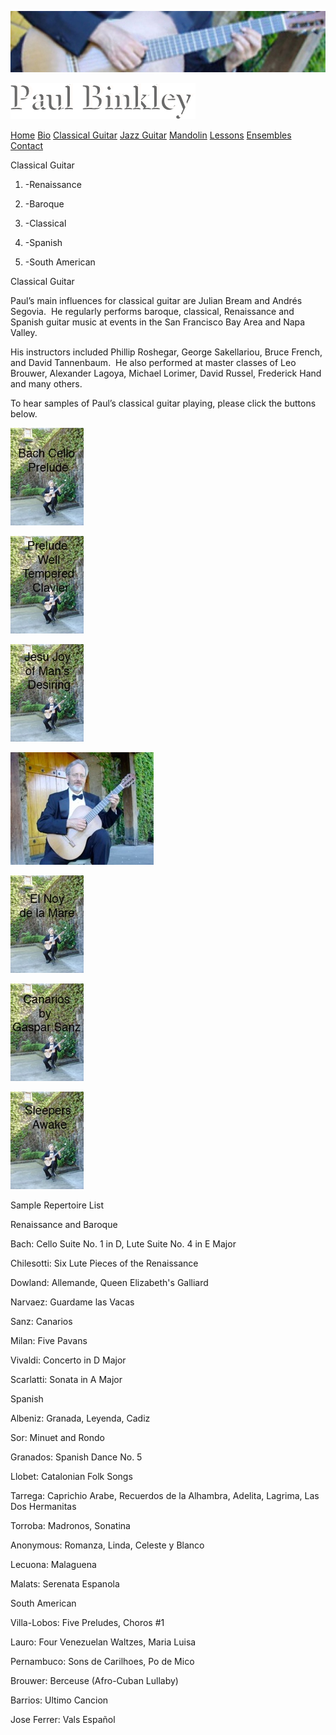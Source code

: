 ![](Classical_Guitar_files/header.jpg)

![Paul Binkley](Classical_Guitar_files/shapeimage_1.png)

[Home](Home.html "Home.html") [Bio](Biography.html "Biography.html") [Classical Guitar](Classical_Guitar.html "") [Jazz Guitar](Jazz_Guitar.html "Jazz_Guitar.html") [Mandolin](Mandolin.html "Mandolin.html") [Lessons](Lessons.html "Lessons.html") [Ensembles](Ensembles.html "Ensembles.html") [Contact](Contact.html "Contact.html")

Classical Guitar

1. -Renaissance

2. -Baroque

3. -Classical

4. -Spanish

5. -South American


Classical Guitar

Paul’s main influences for classical guitar are Julian Bream and Andrés Segovia.  He regularly performs baroque, classical, Renaissance and Spanish guitar music at events in the San Francisco Bay Area and Napa Valley.

His instructors included Phillip Roshegar, George Sakellariou, Bruce French, and David Tannenbaum.  He also performed at master classes of Leo Brouwer, Alexander Lagoya, Michael Lorimer, David Russel, Frederick Hand and many others.

To hear samples of Paul’s classical guitar playing, please click the buttons below.

![](Classical_Guitar_files/bachcello.jpg)

![](Classical_Guitar_files/Prelude-WTC.jpg)

![](Classical_Guitar_files/Jesu-Joy.jpg)

![](Classical_Guitar_files/paulbinkley.jpg)

![](Classical_Guitar_files/elnoy.jpg)

![](Classical_Guitar_files/canarios.jpg)

![](Classical_Guitar_files/sleepers.jpg)

Sample Repertoire List

Renaissance and Baroque

Bach: Cello Suite No. 1 in D, Lute Suite No. 4 in E Major

Chilesotti: Six Lute Pieces of the Renaissance

Dowland: Allemande, Queen Elizabeth's Galliard

Narvaez: Guardame las Vacas

Sanz: Canarios

Milan: Five Pavans

Vivaldi: Concerto in D Major

Scarlatti: Sonata in A Major

Spanish

Albeniz: Granada, Leyenda, Cadiz

Sor: Minuet and Rondo

Granados: Spanish Dance No. 5

Llobet: Catalonian Folk Songs

Tarrega: Caprichio Arabe, Recuerdos de la Alhambra, Adelita, Lagrima, Las Dos Hermanitas

Torroba: Madronos, Sonatina

Anonymous: Romanza, Linda, Celeste y Blanco

Lecuona: Malaguena

Malats: Serenata Espanola

South American

Villa-Lobos: Five Preludes, Choros #1

Lauro: Four Venezuelan Waltzes, Maria Luisa

Pernambuco: Sons de Carilhoes, Po de Mico

Brouwer: Berceuse (Afro-Cuban Lullaby)

Barrios: Ultimo Cancion

Jose Ferrer: Vals Español

